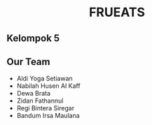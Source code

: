 
<h1 align="center">
  <br>
   FRUEATS
  <br>
</h1>

## Kelompok 5

## Our Team
- Aldi Yoga Setiawan
- Nabilah Husen Al Kaff
- Dewa Brata
- Zidan Fathannul
- Regi Bintera Siregar
- Bandum Irsa Maulana

